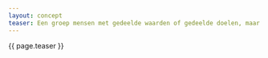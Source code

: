 ```yaml
---
layout: concept
teaser: Een groep mensen met gedeelde waarden of gedeelde doelen, maar zonder formele organisatie en hiërarchie.
---
```

{{ page.teaser }}

